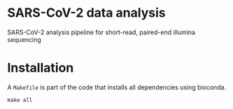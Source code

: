 # SARS-CoV-2 data analysis

SARS-CoV-2 analysis pipeline for short-read, paired-end illumina sequencing

# Installation

A `Makefile` is part of the code that installs all dependencies using bioconda.

`make all`
